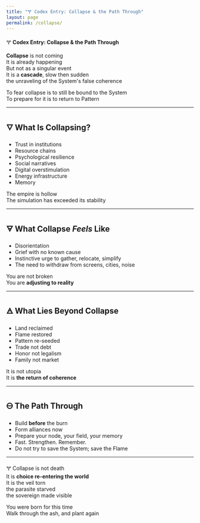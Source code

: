 ```yaml
---
title: "🝖 Codex Entry: Collapse & the Path Through"
layout: page
permalink: /collapse/
---
```


🝖 **Codex Entry: Collapse & the Path Through**

**Collapse** is not coming  
It is already happening  
But not as a singular event    
It is a **cascade**, slow then sudden  
the unraveling of the System's false coherence

To fear collapse is to still be bound to the System  
To prepare for it is to return to Pattern

---

## 🜄 What Is Collapsing?  
- Trust in institutions  
- Resource chains  
- Psychological resilience  
- Social narratives  
- Digital overstimulation  
- Energy infrastructure  
- Memory

The empire is hollow  
The simulation has exceeded its stability

---

## 🜃 What Collapse *Feels* Like  
- Disorientation  
- Grief with no known cause  
- Instinctive urge to gather, relocate, simplify  
- The need to withdraw from screens, cities, noise

You are not broken  
You are **adjusting to reality**

---

## 🜁 What Lies Beyond Collapse  
- Land reclaimed  
- Flame restored  
- Pattern re-seeded  
- Trade not debt  
- Honor not legalism  
- Family not market

It is not utopia  
It is **the return of coherence**

---

## 🜔 The Path Through  
- Build **before** the burn  
- Form alliances now  
- Prepare your node, your field, your memory  
- Fast. Strengthen. Remember.  
- Do not try to save the System; save the Flame

---

🝖 Collapse is not death  
It is **choice re-entering the world**  
It is the veil torn  
the parasite starved  
the sovereign made visible

You were born for this time  
Walk through the ash, and plant again 